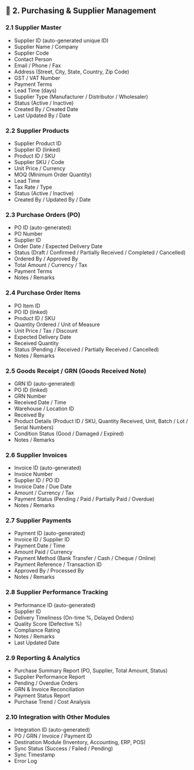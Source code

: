 ## 🔹 2. Purchasing & Supplier Management

### 2.1 Supplier Master
- Supplier ID (auto-generated unique ID)
- Supplier Name / Company
- Supplier Code
- Contact Person
- Email / Phone / Fax
- Address (Street, City, State, Country, Zip Code)
- GST / VAT Number
- Payment Terms
- Lead Time (days)
- Supplier Type (Manufacturer / Distributor / Wholesaler)
- Status (Active / Inactive)
- Created By / Created Date
- Last Updated By / Date

### 2.2 Supplier Products
- Supplier Product ID
- Supplier ID (linked)
- Product ID / SKU
- Supplier SKU / Code
- Unit Price / Currency
- MOQ (Minimum Order Quantity)
- Lead Time
- Tax Rate / Type
- Status (Active / Inactive)
- Created By / Updated By / Date

### 2.3 Purchase Orders (PO)
- PO ID (auto-generated)
- PO Number
- Supplier ID
- Order Date / Expected Delivery Date
- Status (Draft / Confirmed / Partially Received / Completed / Cancelled)
- Ordered By / Approved By
- Total Amount / Currency / Tax
- Payment Terms
- Notes / Remarks

### 2.4 Purchase Order Items
- PO Item ID
- PO ID (linked)
- Product ID / SKU
- Quantity Ordered / Unit of Measure
- Unit Price / Tax / Discount
- Expected Delivery Date
- Received Quantity
- Status (Pending / Received / Partially Received / Cancelled)
- Notes / Remarks

### 2.5 Goods Receipt / GRN (Goods Received Note)
- GRN ID (auto-generated)
- PO ID (linked)
- GRN Number
- Received Date / Time
- Warehouse / Location ID
- Received By
- Product Details (Product ID / SKU, Quantity Received, Unit, Batch / Lot / Serial Numbers)
- Condition Status (Good / Damaged / Expired)
- Notes / Remarks

### 2.6 Supplier Invoices
- Invoice ID (auto-generated)
- Invoice Number
- Supplier ID / PO ID
- Invoice Date / Due Date
- Amount / Currency / Tax
- Payment Status (Pending / Paid / Partially Paid / Overdue)
- Notes / Remarks

### 2.7 Supplier Payments
- Payment ID (auto-generated)
- Invoice ID / Supplier ID
- Payment Date / Time
- Amount Paid / Currency
- Payment Method (Bank Transfer / Cash / Cheque / Online)
- Payment Reference / Transaction ID
- Approved By / Processed By
- Notes / Remarks

### 2.8 Supplier Performance Tracking
- Performance ID (auto-generated)
- Supplier ID
- Delivery Timeliness (On-time %, Delayed Orders)
- Quality Score (Defective %)
- Compliance Rating
- Notes / Remarks
- Last Updated Date

### 2.9 Reporting & Analytics
- Purchase Summary Report (PO, Supplier, Total Amount, Status)
- Supplier Performance Report
- Pending / Overdue Orders
- GRN & Invoice Reconciliation
- Payment Status Report
- Purchase Trend / Cost Analysis

### 2.10 Integration with Other Modules
- Integration ID (auto-generated)
- PO / GRN / Invoice / Payment ID
- Destination Module (Inventory, Accounting, ERP, POS)
- Sync Status (Success / Failed / Pending)
- Sync Timestamp
- Error Log

